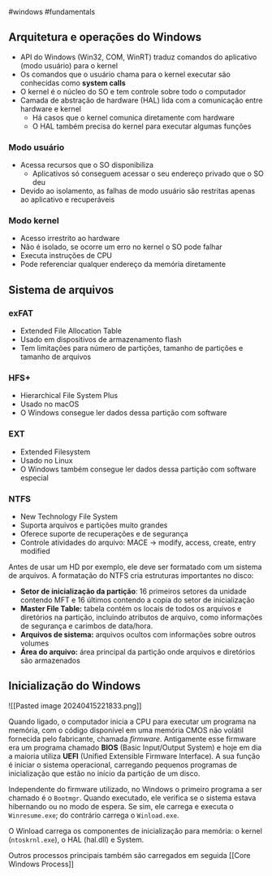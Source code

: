 #windows #fundamentals 
## Arquitetura e operações do Windows

- API do Windows (Win32, COM, WinRT) traduz comandos do aplicativo (modo usuário) para o kernel
- Os comandos que o usuário chama para o kernel executar são conhecidas como **system calls**
- O kernel é o núcleo do SO e tem controle sobre todo o computador
- Camada de abstração de hardware (HAL) lida com a comunicação entre hardware e kernel
	- Há casos que o kernel comunica diretamente com hardware
	- O HAL também precisa do kernel para executar algumas funções

### Modo usuário

- Acessa recursos que o SO disponibiliza
	- Aplicativos só conseguem acessar o seu endereço privado que o SO deu
- Devido ao isolamento, as falhas de modo usuário são restritas apenas ao aplicativo e recuperáveis

### Modo kernel

- Acesso irrestrito ao hardware
- Não é isolado, se ocorre um erro no kernel o SO pode falhar
- Executa instruções de CPU
- Pode referenciar qualquer endereço da memória diretamente

## Sistema de arquivos

### exFAT

- Extended File Allocation Table
- Usado em dispositivos de armazenamento flash
- Tem limitações para número de partições, tamanho de partições e tamanho de arquivos

### HFS+

- Hierarchical File System Plus
- Usado no macOS
- O Windows consegue ler dados dessa partição com software

### EXT

- Extended Filesystem
- Usado no Linux
- O Windows também consegue ler dados dessa partição com software especial

### NTFS

- New Technology File System
- Suporta arquivos e partições muito grandes
- Oferece suporte de recuperações e de segurança
- Controle atividades do arquivo: MACE -> modify, access, create, entry modified

Antes de usar um HD por exemplo, ele deve ser formatado com um sistema de arquivos. A formatação do NTFS cria estruturas importantes no disco:

- **Setor de inicialização da partição**: 16 primeiros setores da unidade contendo MFT e 16 últimos contendo a copia do setor de inicialização
- **Master File Table:** tabela contém os locais de todos os arquivos e diretórios na partição, incluindo atributos de arquivo, como informações de segurança e carimbos de data/hora.
- **Arquivos de sistema:** arquivos ocultos com informações sobre outros volumes
- **Área do arquivo:** área principal da partição onde arquivos e diretórios são armazenados


## Inicialização do Windows

![[Pasted image 20240415221833.png]]

Quando ligado, o computador inicia a CPU para executar um programa na memória, com o código disponível em uma memória CMOS não volátil fornecida pelo fabricante, chamada *firmware*. Antigamente esse firmware era um programa chamado **BIOS** (Basic Input/Output System) e hoje em dia a maioria utiliza **UEFI** (Unified Extensible Firmware Interface). A sua função é iniciar o sistema operacional, carregando pequenos programas de inicialização que estão no início da partição de um disco.

Independente do firmware utilizado, no Windows o primeiro programa a ser chamado é o `Bootmgr`. Quando executado, ele verifica se o sistema estava hibernando ou no modo de espera. Se sim, ele carrega e executa o  `Winresume.exe`; do contrário carrega o `Winload.exe`.

O Winload carrega os componentes de inicialização para memória: o kernel (`ntoskrnl.exe`), o HAL (hal.dll) e System.

Outros processos principais também são carregados em seguida [[Core Windows Process]]